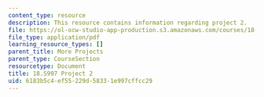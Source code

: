 ```yaml
---
content_type: resource
description: This resource contains information regarding project 2.
file: https://ol-ocw-studio-app-production.s3.amazonaws.com/courses/18-s997-introduction-to-matlab-programming-fall-2011/6183b5c4ef55229d58331e997cffcc29_MIT18_S997F11_Project_2.pdf
file_type: application/pdf
learning_resource_types: []
parent_title: More Projects
parent_type: CourseSection
resourcetype: Document
title: 18.S997 Project 2
uid: 6183b5c4-ef55-229d-5833-1e997cffcc29
---
```

